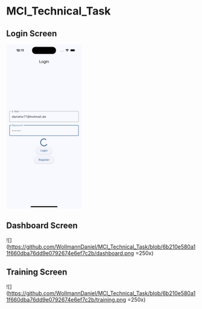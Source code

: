# MCI_Technical_Task

## Login Screen
<img src="https://github.com/WollmannDaniel/MCI_Technical_Task/blob/6b210e580a11f660dba76dd9e0792674e6ef7c2b/login.png" width="200" />

## Dashboard Screen
![](https://github.com/WollmannDaniel/MCI_Technical_Task/blob/6b210e580a11f660dba76dd9e0792674e6ef7c2b/dashboard.png =250x)

## Training Screen
![](https://github.com/WollmannDaniel/MCI_Technical_Task/blob/6b210e580a11f660dba76dd9e0792674e6ef7c2b/training.png =250x)
